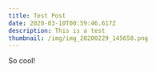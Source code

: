 ```yaml
---
title: Test Post
date: 2020-03-10T00:59:46.617Z
description: This is a test
thumbnail: /img/img_20200229_145658.png
---
```

So cool!